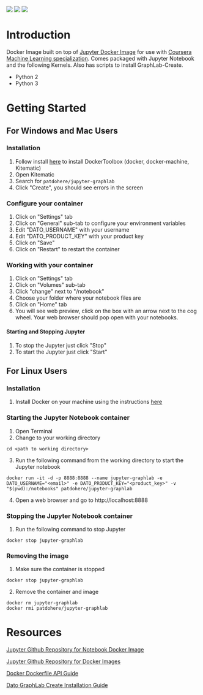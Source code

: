 [![](https://img.shields.io/badge/DockerHub-latest-lightgrey.svg?style=flat-square)](https://hub.docker.com/r/patdohere/jupyter-graphlab/)
[![](https://img.shields.io/badge/GitHub-master-lightgrey.svg?style=flat-square)](https://github.com/patdohere/jupyter-graphlab/)
[![](https://badge.imagelayers.io/patdohere/jupyter-graphlab:latest.svg)](https://imagelayers.io/?images=patdohere/jupyter-graphlab:latest 'Get your own badge on imagelayers.io')

# Introduction
Docker Image built on top of [Jupyter Docker Image](https://hub.docker.com/r/jupyter/notebook/) for use with [Coursera Machine Learning specialization]().  Comes packaged with Jupyter Notebook and the following Kernels.  Also has scripts to install GraphLab-Create.
- Python 2
- Python 3


# Getting Started
## For Windows and Mac Users
### Installation
1. Follow install [here](https://www.docker.com/products/docker-toolbox) to install DockerToolbox (docker, docker-machine, Kitematic)
2. Open Kitematic
3. Search for `patdohere/jupyter-graphlab`
4. Click "Create", you should see errors in the screen

### Configure your container
1. Click on "Settings" tab
2. Click on "General" sub-tab to configure your environment variables
3. Edit "DATO_USERNAME" with your username
4. Edit "DATO_PRODUCT_KEY" with your product key
5. Click on "Save"
5. Click on "Restart" to restart the container

### Working with your container
1. Click on "Settings" tab
2. Click on "Volumes" sub-tab
3. Click "change" next to "/notebook"
4. Choose your folder where your notebook files are
5. Click on "Home" tab
6. You will see web preview, click on the box with an arrow next to the cog wheel. Your web browser should pop open with your notebooks.

#### Starting and Stopping Jupyter
1. To stop the Jupyter just click "Stop"
2. To start the Jupyter just click "Start"

## For Linux Users
### Installation
1. Install Docker on your machine using the instructions [here](https://docs.docker.com/engine/installation/)

### Starting the Jupyter Notebook container
1. Open Terminal
2. Change to your working directory
```
cd <path to working directory>
```
3. Run the following command from the working directory to start the Jupyter notebook
```
docker run -it -d -p 8888:8888 --name jupyter-graphlab -e DATO_USERNAME="<email>" -e DATO_PRODUCT_KEY="<product_key>" -v "$(pwd):/notebooks" patdohere/jupyter-graphlab
```
4. Open a web browser and go to http://localhost:8888

### Stopping the Jupyter Notebook container
1. Run the following command to stop Jupyter
```
docker stop jupyter-graphlab
```

### Removing the image
1. Make sure the container is stopped
```
docker stop jupyter-graphlab
```
2. Remove the container and image
```
docker rm jupyter-graphlab
docker rmi patdohere/jupyter-graphlab
```

# Resources
[Jupyter Github Repository for Notebook Docker Image](https://github.com/jupyter/notebook)

[Jupyter Github Repository for Docker Images](https://github.com/jupyter/docker-stacks)

[Docker Dockerfile API Guide](https://docs.docker.com/engine/reference/builder/)

[Dato GraphLab Create Installation Guide](https://dato.com/download/install-graphlab-create-command-line.html)
